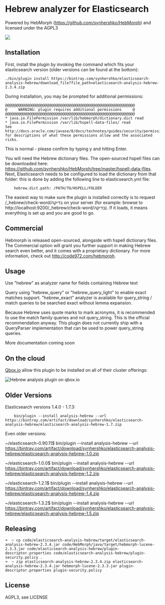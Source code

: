 # Hebrew analyzer for Elasticsearch

Powered by HebMorph (https://github.com/synhershko/HebMorph) and licensed under the AGPL3

![](https://travis-ci.org/synhershko/elasticsearch-analysis-hebrew.svg?branch=master)

## Installation

First, install the plugin by invoking the command which fits your elasticsearch version (older versions can be found at the bottom):

```
./bin/plugin install https://bintray.com/synhershko/elasticsearch-analysis-hebrew/download_file?file_path=elasticsearch-analysis-hebrew-2.3.4.zip
```

During installation, you may be prompted for additional permissions:

```
@@@@@@@@@@@@@@@@@@@@@@@@@@@@@@@@@@@@@@@@@@@@@@@@@@@@@@@@@@@
@     WARNING: plugin requires additional permissions     @
@@@@@@@@@@@@@@@@@@@@@@@@@@@@@@@@@@@@@@@@@@@@@@@@@@@@@@@@@@@
* java.io.FilePermission /var/lib/hebmorph/dictionary.dict read
* java.io.FilePermission /var/lib/hspell-data-files/ read
See http://docs.oracle.com/javase/8/docs/technotes/guides/security/permissions.html
for descriptions of what these permissions allow and the associated risks.
```

This is normal - please confirm by typing y and hitting Enter.

You will need the Hebrew dictionary files. The open-sourced hspell files can be downloaded here: https://github.com/synhershko/HebMorph/tree/master/hspell-data-files. Next, Elasticsearch needs to be configured to load the dictionary from that folder: this is done by adding the following line to elasticsearch.yml file:

```
    hebrew.dict.path: /PATH/TO/HSPELL/FOLDER
```

The easiest way to make sure the plugin is installed correctly is to request /_hebrew/check-word/בדיקה on your server (for example: browse to http://localhost:9200/_hebrew/check-word/בדיקה). If it loads, it means everything is set up and you are good to go.

## Commercial

Hebmorph is released open-sourced, alongside with hspell dictionary files. The Commercial option will grant you further support in making Hebrew search even better, and it comes with a proprietary dictionary. For more information, check out http://code972.com/hebmorph.

## Usage

Use "hebrew" as analyzer name for fields containing Hebrew text

Query using "hebrew_query" or "hebrew_query_light" to enable exact matches support. "hebrew_exact" analyzer is available for query_string / match queries to be searched exact without lemma expansion.

Because Hebrew uses quote marks to mark acronyms, it is recommended to use the match family queries and not query_string. This is the official recommendation anyway. This plugin does not currently ship with a QueryParser implementation that can be used to power query_string queries.

More documentation coming soon

## On the cloud

[Qbox.io](http://qbox.io/) allow this plugin to be installed on all of their cluster offerings:

![Hebrew analysis plugin on qbox.io](http://cdn2.hubspot.net/hub/307608/file-525764352-png/Hebrew-Analysis.png?t=1392398980000)

## Older Versions

Elasticsearch versions 1.4.0 - 1.7.3:

```
    bin/plugin --install analysis-hebrew --url https://bintray.com/artifact/download/synhershko/elasticsearch-analysis-hebrew/elasticsearch-analysis-hebrew-1.7.zip
```

Even older versions:

~/elasticsearch-0.90.11$ bin/plugin --install analysis-hebrew --url https://bintray.com/artifact/download/synhershko/elasticsearch-analysis-hebrew/elasticsearch-analysis-hebrew-1.0.zip

~/elasticsearch-1.0.0$ bin/plugin --install analysis-hebrew --url https://bintray.com/artifact/download/synhershko/elasticsearch-analysis-hebrew/elasticsearch-analysis-hebrew-1.2.zip

~/elasticsearch-1.2.1$ bin/plugin --install analysis-hebrew --url https://bintray.com/artifact/download/synhershko/elasticsearch-analysis-hebrew/elasticsearch-analysis-hebrew-1.4.zip

~/elasticsearch-1.3.2$ bin/plugin --install analysis-hebrew --url https://bintray.com/artifact/download/synhershko/elasticsearch-analysis-hebrew/elasticsearch-analysis-hebrew-1.5.zip

## Releasing

```
➜  ~ cp code/elasticsearch-analysis-hebrew/target/elasticsearch-analysis-hebrew-2.3.4.jar code/HebMorph/java/target/hebmorph-lucene-2.3.3.jar code/elasticsearch-analysis-hebrew/plugin-descriptor.properties code/elasticsearch-analysis-hebrew/plugin-security.policy .
➜  ~ zip elasticsearch-analysis-hebrew-2.3.4.zip elasticsearch-analysis-hebrew-2.3.4.jar hebmorph-lucene-2.3.3.jar plugin-descriptor.properties plugin-security.policy
```

## License

AGPL3, see LICENSE
